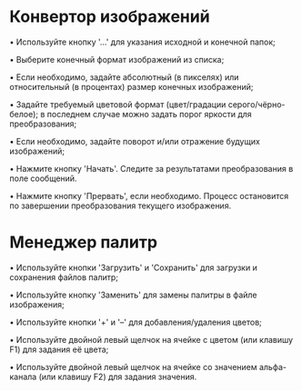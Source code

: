 # Конвертор изображений

 • Используйте кнопку '...' для указания исходной и конечной папок;

 • Выберите конечный формат изображений из списка;
 
 • Если необходимо, задайте абсолютный (в пикселях) или относительный (в процентах) размер конечных изображений;
 
 • Задайте требуемый цветовой формат (цвет/градации серого/чёрно-белое);
 в последнем случае можно задать порог яркости для преобразования;
   
 • Если необходимо, задайте поворот и/или отражение будущих изображений;
 
 • Нажмите кнопку 'Начать'. Следите за результатами преобразования в поле сообщений.
 
 • Нажмите кнопку 'Прервать', если необходимо. Процесс остановится по завершении преобразования текущего изображения.

# Менеджер палитр

 • Используйте кнопки 'Загрузить' и 'Сохранить' для загрузки и сохранения файлов палитр;
 
 • Используйте кнопку 'Заменить' для замены палитры в файле изображения;
 
 • Используйте кнопки '+' и '–' для добавления/удаления цветов;
 
 • Используйте двойной левый щелчок на ячейке с цветом (или клавишу F1) для задания её цвета;
 
 • Используйте двойной левый щелчок на ячейке со значением альфа-канала (или клавишу F2) для задания значения.
